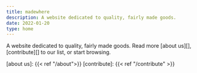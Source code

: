 ```yaml
---
title: madewhere
description: A website dedicated to quality, fairly made goods.
date: 2022-01-20
type: home
---
```


A website dedicated to quality, fairly made goods. Read more [about us][],
[contribute][] to our list, or start browsing.

[about us]: {{< ref "/about">}}
[contribute]: {{< ref "/contribute" >}}
